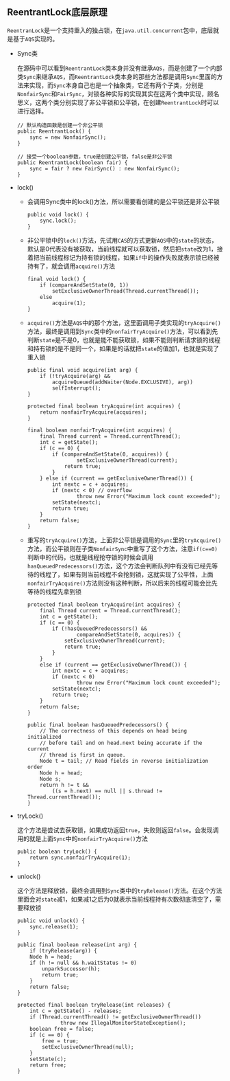 ## ReentrantLock底层原理
```ReentranLock```是一个支持重入的独占锁，在```java.util.concurrent```包中，底层就是基于```AQS```实现的。

- Sync类

  在源码中可以看到```ReentrantLock```类本身并没有继承```AQS```，而是创建了一个内部类```Sync```来继承```AQS```，而```ReentrantLock```类本身的那些方法都是调用```Sync```里面的方法来实现，而```Sync```本身自己也是一个抽象类，它还有两个子类，分别是```NonfairSync```和```FairSync```，对锁各种实际的实现其实在这两个类中实现，顾名思义，这两个类分别实现了非公平锁和公平锁，在创建```ReentrantLock```时可以进行选择。

  ```
  // 默认构造函数是创建一个非公平锁
  public ReentrantLock() {
      sync = new NonfairSync();
  }

  // 接受一个boolean参数，true是创建公平锁，false是非公平锁
  public ReentrantLock(boolean fair) {
      sync = fair ? new FairSync() : new NonfairSync();
  }
  ```

- lock()

  - 会调用Sync类中的lock()方法，所以需要看创建的是公平锁还是非公平锁
  
    ```
    public void lock() {
        sync.lock();
    }
    ```
  - 非公平锁中的```lock()```方法，先试用```CAS```的方式更新```AQS```中的```state```的状态，默认是0代表没有被获取，当前线程就可以获取锁，然后把```state```改为1，接着把当前线程标记为持有锁的线程，如果```if```中的操作失败就表示锁已经被持有了，就会调用```acquire()```方法
    
    ```
    final void lock() {
        if (compareAndSetState(0, 1))
            setExclusiveOwnerThread(Thread.currentThread());
        else
            acquire(1);
    }    
    ```

  - ```acquire()```方法是```AQS```中的那个方法，这里面调用子类实现的```tryAcquire()```方法，最终是调用到```Sync```类中的```nonfairTryAcquire()```方法，可以看到先判断```state```是不是0，也就是能不能获取锁，如果不能则判断请求锁的线程和持有锁的是不是同一个，如果是的话就把```state```的值加1，也就是实现了重入锁
    ```
    public final void acquire(int arg) {
        if (!tryAcquire(arg) &&
            acquireQueued(addWaiter(Node.EXCLUSIVE), arg))
            selfInterrupt();
    }

    protected final boolean tryAcquire(int acquires) {
        return nonfairTryAcquire(acquires);
    }    

    final boolean nonfairTryAcquire(int acquires) {
        final Thread current = Thread.currentThread();
        int c = getState();
        if (c == 0) {
            if (compareAndSetState(0, acquires)) {
                    setExclusiveOwnerThread(current);
                return true;
            }
        } else if (current == getExclusiveOwnerThread()) {
            int nextc = c + acquires;
            if (nextc < 0) // overflow
                    throw new Error("Maximum lock count exceeded");
            setState(nextc);
            return true;
        }
        return false;
    }
    ```

  - 重写的```tryAcquire()```方法，上面非公平锁是调用的```Sync```里的```tryAcquire()```方法，而公平锁则在子类```NonfairSync```中重写了这个方法，注意```if(c==0)```判断中的代码，也就是线程抢夺锁的时候会调用```hasQueuedPredecessors()```方法，这个方法会判断队列中有没有已经先等待的线程了，如果有则当前线程不会抢到锁，这就实现了公平性，上面```nonfairTryAcquire()```方法则没有这种判断，所以后来的线程可能会比先等待的线程先拿到锁

    ```
    protected final boolean tryAcquire(int acquires) {
        final Thread current = Thread.currentThread();
        int c = getState();
        if (c == 0) {
            if (!hasQueuedPredecessors() &&
                    compareAndSetState(0, acquires)) {
                setExclusiveOwnerThread(current);
                return true;
            }
        }
        else if (current == getExclusiveOwnerThread()) {
            int nextc = c + acquires;
            if (nextc < 0)
                    throw new Error("Maximum lock count exceeded");
            setState(nextc);
            return true;
        }
        return false;
    }

    public final boolean hasQueuedPredecessors() {
        // The correctness of this depends on head being initialized
        // before tail and on head.next being accurate if the current
        // thread is first in queue.
        Node t = tail; // Read fields in reverse initialization order
        Node h = head;
        Node s;
        return h != t &&
            ((s = h.next) == null || s.thread != Thread.currentThread());
    }
    ```

- tryLock()
  
  这个方法是尝试去获取锁，如果成功返回```true```，失败则返回```false```。会发现调用的就是上面```Sync```中的```nonfairTryAcquire()```方法

  ```
  public boolean tryLock() {
      return sync.nonfairTryAcquire(1);
  }
  ```

- unlock()

  这个方法是释放锁，最终会调用到```Sync```类中的```tryRelease()```方法。在这个方法里面会对```state```减1，如果减1之后为0就表示当前线程持有次数彻底清空了，需要释放锁

  ```
  public void unlock() {
      sync.release(1);
  }

  public final boolean release(int arg) {
      if (tryRelease(arg)) {
      Node h = head;
      if (h != null && h.waitStatus != 0)
          unparkSuccessor(h);
          return true;
      }
      return false;
  }  

  protected final boolean tryRelease(int releases) {
      int c = getState() - releases;
      if (Thread.currentThread() != getExclusiveOwnerThread())
                throw new IllegalMonitorStateException();
      boolean free = false;
      if (c == 0) {
          free = true;
          setExclusiveOwnerThread(null);
      }
      setState(c);
      return free;
  }  
  ```